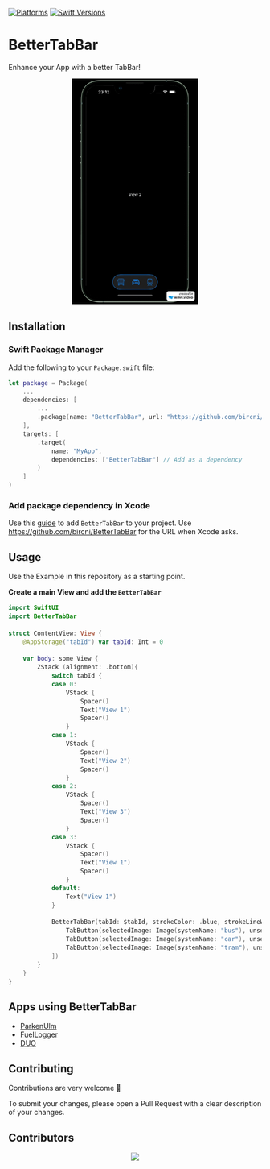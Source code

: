 [![Platforms](https://img.shields.io/endpoint?url=https%3A%2F%2Fswiftpackageindex.com%2Fapi%2Fpackages%2Fbircni%2FBetterTabBar%2Fbadge%3Ftype%3Dplatforms)](https://swiftpackageindex.com/bircni/BetterTabBar)
[![Swift Versions](https://img.shields.io/endpoint?url=https%3A%2F%2Fswiftpackageindex.com%2Fapi%2Fpackages%2Fbircni%2FBetterTabBar%2Fbadge%3Ftype%3Dswift-versions)](https://swiftpackageindex.com/bircni/BetterTabBar)

# BetterTabBar

Enhance your App with a better TabBar!

<p align="center">
<img src="./docs/assets/example.gif" alt="Example" style="zoom:70%;"
</p>

## Installation

### Swift Package Manager

Add the following to your `Package.swift` file:

```swift
let package = Package(
    ...
    dependencies: [
        ...
        .package(name: "BetterTabBar", url: "https://github.com/bircni/BetterTabBar.git", from: "0.1.0"),
    ],
    targets: [
        .target(
            name: "MyApp",
            dependencies: ["BetterTabBar"] // Add as a dependency
        )
    ]
)
```

### Add package dependency in Xcode

Use this [guide](https://developer.apple.com/documentation/xcode/adding-package-dependencies-to-your-app) to add `BetterTabBar` to your project. Use <https://github.com/bircni/BetterTabBar> for the URL when Xcode asks.

## Usage

Use the Example in this repository as a starting point.

**Create a main View and add the `BetterTabBar`**

```Swift
import SwiftUI
import BetterTabBar

struct ContentView: View {
    @AppStorage("tabId") var tabId: Int = 0

    var body: some View {
        ZStack (alignment: .bottom){
            switch tabId {
            case 0:
                VStack {
                    Spacer()
                    Text("View 1")
                    Spacer()
                }
            case 1:
                VStack {
                    Spacer()
                    Text("View 2")
                    Spacer()
                }
            case 2:
                VStack {
                    Spacer()
                    Text("View 3")
                    Spacer()
                }
            case 3:
                VStack {
                    Spacer()
                    Text("View 1")
                    Spacer()
                }
            default:
                Text("View 1")
            }
            
            BetterTabBar(tabId: $tabId, strokeColor: .blue, strokeLineWidth: 2, spacing: 25, cornerRadius: 30, height: 60, tapFeedback: true, buttons: [
                TabButton(selectedImage: Image(systemName: "bus"), unselectedImage: Image(systemName: "bus.fill"), lightColor: .green, darkColor: .blue),
                TabButton(selectedImage: Image(systemName: "car"), unselectedImage: Image(systemName: "car.fill"), lightColor: .green, darkColor: .blue),
                TabButton(selectedImage: Image(systemName: "tram"), unselectedImage: Image(systemName: "tram.fill"), lightColor: .green, darkColor: .blue)
            ])
        }
    }
}
```

## Apps using BetterTabBar

- [ParkenUlm](https://apps.apple.com/de/app/id6447651336)
- [FuelLogger](https://apps.apple.com/app/id6449910025)
- [DUO](https://testflight.apple.com/join/0Sm4IXio)

## Contributing

Contributions are very welcome 🙌

To submit your changes, please open a Pull Request with a clear description of your changes.

## Contributors

<p align="center">
<a href="https://github.com/bircni/BetterTabBar/graphs/contributors">
  <img src="https://contrib.rocks/image?repo=bircni/BetterTabBar"/>
</a>
</p>
